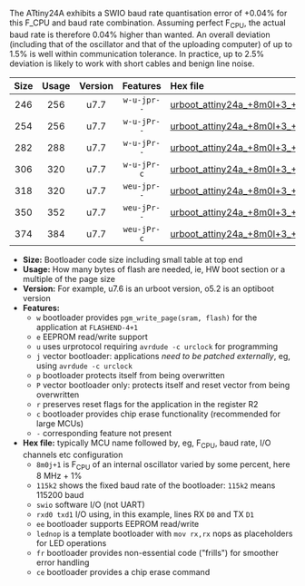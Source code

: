 The ATtiny24A exhibits a SWIO baud rate quantisation error of +0.04% for this F_CPU and baud rate combination. Assuming perfect F<sub>CPU</sub>, the actual baud rate is therefore 0.04% higher than wanted. An overall deviation (including that of the oscillator and that of the uploading computer) of up to 1.5% is well within communication tolerance. In practice, up to 2.5% deviation is likely to work with short cables and benign line noise.

|Size|Usage|Version|Features|Hex file|
|:-:|:-:|:-:|:-:|:--|
|246|256|u7.7|`w-u-jpr--`|[urboot_attiny24a_+8m0l+3_++28k8_swio_rxb0_txb1_lednop.hex](https://raw.githubusercontent.com/stefanrueger/urboot.hex/main/mcus/attiny24a/internal_oscillator/fcpu_+8m0l+3/br_++28k8/urboot_attiny24a_+8m0l+3_++28k8_swio_rxb0_txb1_lednop.hex)|
|254|256|u7.7|`w-u-jPr--`|[urboot_attiny24a_+8m0l+3_++28k8_swio_rxb0_txb1.hex](https://raw.githubusercontent.com/stefanrueger/urboot.hex/main/mcus/attiny24a/internal_oscillator/fcpu_+8m0l+3/br_++28k8/urboot_attiny24a_+8m0l+3_++28k8_swio_rxb0_txb1.hex)|
|282|288|u7.7|`w-u-jPr--`|[urboot_attiny24a_+8m0l+3_++28k8_swio_rxb0_txb1_lednop_fr.hex](https://raw.githubusercontent.com/stefanrueger/urboot.hex/main/mcus/attiny24a/internal_oscillator/fcpu_+8m0l+3/br_++28k8/urboot_attiny24a_+8m0l+3_++28k8_swio_rxb0_txb1_lednop_fr.hex)|
|306|320|u7.7|`w-u-jPr-c`|[urboot_attiny24a_+8m0l+3_++28k8_swio_rxb0_txb1_lednop_fr_ce.hex](https://raw.githubusercontent.com/stefanrueger/urboot.hex/main/mcus/attiny24a/internal_oscillator/fcpu_+8m0l+3/br_++28k8/urboot_attiny24a_+8m0l+3_++28k8_swio_rxb0_txb1_lednop_fr_ce.hex)|
|318|320|u7.7|`weu-jpr--`|[urboot_attiny24a_+8m0l+3_++28k8_swio_rxb0_txb1_ee_lednop.hex](https://raw.githubusercontent.com/stefanrueger/urboot.hex/main/mcus/attiny24a/internal_oscillator/fcpu_+8m0l+3/br_++28k8/urboot_attiny24a_+8m0l+3_++28k8_swio_rxb0_txb1_ee_lednop.hex)|
|350|352|u7.7|`weu-jPr--`|[urboot_attiny24a_+8m0l+3_++28k8_swio_rxb0_txb1_ee_lednop_fr.hex](https://raw.githubusercontent.com/stefanrueger/urboot.hex/main/mcus/attiny24a/internal_oscillator/fcpu_+8m0l+3/br_++28k8/urboot_attiny24a_+8m0l+3_++28k8_swio_rxb0_txb1_ee_lednop_fr.hex)|
|374|384|u7.7|`weu-jPr-c`|[urboot_attiny24a_+8m0l+3_++28k8_swio_rxb0_txb1_ee_lednop_fr_ce.hex](https://raw.githubusercontent.com/stefanrueger/urboot.hex/main/mcus/attiny24a/internal_oscillator/fcpu_+8m0l+3/br_++28k8/urboot_attiny24a_+8m0l+3_++28k8_swio_rxb0_txb1_ee_lednop_fr_ce.hex)|

- **Size:** Bootloader code size including small table at top end
- **Usage:** How many bytes of flash are needed, ie, HW boot section or a multiple of the page size
- **Version:** For example, u7.6 is an urboot version, o5.2 is an optiboot version
- **Features:**
  + `w` bootloader provides `pgm_write_page(sram, flash)` for the application at `FLASHEND-4+1`
  + `e` EEPROM read/write support
  + `u` uses urprotocol requiring `avrdude -c urclock` for programming
  + `j` vector bootloader: applications *need to be patched externally*, eg, using `avrdude -c urclock`
  + `p` bootloader protects itself from being overwritten
  + `P` vector bootloader only: protects itself and reset vector from being overwritten
  + `r` preserves reset flags for the application in the register R2
  + `c` bootloader provides chip erase functionality (recommended for large MCUs)
  + `-` corresponding feature not present
- **Hex file:** typically MCU name followed by, eg, F<sub>CPU</sub>, baud rate, I/O channels etc configuration
  + `8m0j+1` is F<sub>CPU</sub> of an internal oscillator varied by some percent, here 8 MHz + 1%
  + `115k2` shows the fixed baud rate of the bootloader: `115k2` means 115200 baud
  + `swio` software I/O (not UART)
  + `rxd0 txd1` I/O using, in this example, lines RX `D0` and TX `D1`
  + `ee` bootloader supports EEPROM read/write
  + `lednop` is a template bootloader with `mov rx,rx` nops as placeholders for LED operations
  + `fr` bootloader provides non-essential code ("frills") for smoother error handling
  + `ce` bootloader provides a chip erase command
